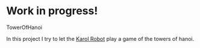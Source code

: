 <h1>Work in progress!</h1>

TowerOfHanoi

In this project I try to let the <a href="https://www.mebis.bayern.de/wp-content/uploads/sites/2/2015/05/handbuch.pdf">Karol Robot</a> play a game of the towers of hanoi.
